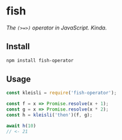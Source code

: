 # fish
_The `(>=>)` operator in JavaScript. Kinda._

## Install
```bash
npm install fish-operator
```

## Usage
```javascript
const kleisli = require('fish-operator');

const f = x => Promise.resolve(x + 1);
const g = x => Promise.resolve(x * 2);
const h = kleisli('then')(f, g);

await h(10)
// <- 21
```
